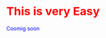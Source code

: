 <!DOCTYPE html>
<html>
<style>
h1{
font-size: 30px;
color: red;
}
p{
color: blue;
}
</style>
<body>

<h1>This is very Easy</h1>
<p style="color: blue;">Coomig soon</p>

</body>
</html>

